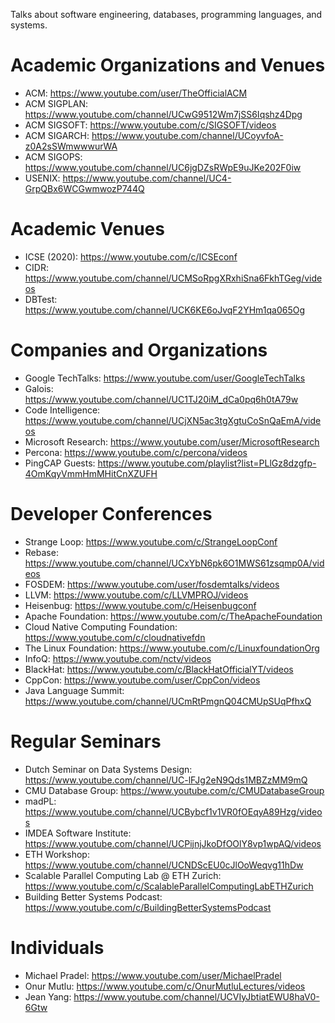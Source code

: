 Talks about software engineering, databases, programming languages, and systems.

# Academic Organizations and Venues
* ACM: https://www.youtube.com/user/TheOfficialACM
* ACM SIGPLAN: https://www.youtube.com/channel/UCwG9512Wm7jSS6Iqshz4Dpg
* ACM SIGSOFT: https://www.youtube.com/c/SIGSOFT/videos
* ACM SIGARCH: https://www.youtube.com/channel/UCoyvfoA-z0A2sSWmwwwurWA
* ACM SIGOPS: https://www.youtube.com/channel/UC6jgDZsRWpE9uJKe202F0iw 
* USENIX: https://www.youtube.com/channel/UC4-GrpQBx6WCGwmwozP744Q

# Academic Venues
* ICSE (2020): https://www.youtube.com/c/ICSEconf
* CIDR: https://www.youtube.com/channel/UCMSoRpgXRxhiSna6FkhTGeg/videos 
* DBTest: https://www.youtube.com/channel/UCK6KE6oJvqF2YHm1qa065Og

# Companies and Organizations
* Google TechTalks: https://www.youtube.com/user/GoogleTechTalks
* Galois: https://www.youtube.com/channel/UC1TJ20iM_dCa0pq6h0tA79w
* Code Intelligence: https://www.youtube.com/channel/UCjXN5ac3tgXgtuCoSnQaEmA/videos 
* Microsoft Research: https://www.youtube.com/user/MicrosoftResearch
* Percona: https://www.youtube.com/c/percona/videos
* PingCAP Guests: https://www.youtube.com/playlist?list=PLlGz8dzgfp-4OmKqyVmmHmMHitCnXZUFH

# Developer Conferences
* Strange Loop: https://www.youtube.com/c/StrangeLoopConf
* Rebase: https://www.youtube.com/channel/UCxYbN6pk6O1MWS61zsqmp0A/videos 
* FOSDEM: https://www.youtube.com/user/fosdemtalks/videos
* LLVM: https://www.youtube.com/c/LLVMPROJ/videos 
* Heisenbug: https://www.youtube.com/c/Heisenbugconf
* Apache Foundation: https://www.youtube.com/c/TheApacheFoundation
* Cloud Native Computing Foundation: https://www.youtube.com/c/cloudnativefdn
* The Linux Foundation: https://www.youtube.com/c/LinuxfoundationOrg
* InfoQ: https://www.youtube.com/nctv/videos
* BlackHat: https://www.youtube.com/c/BlackHatOfficialYT/videos
* CppCon: https://www.youtube.com/user/CppCon/videos
* Java Language Summit: https://www.youtube.com/channel/UCmRtPmgnQ04CMUpSUqPfhxQ

# Regular Seminars
* Dutch Seminar on Data Systems Design: https://www.youtube.com/channel/UC-lFJg2eN9Qds1MBZzMM9mQ 
* CMU Database Group: https://www.youtube.com/c/CMUDatabaseGroup
* madPL: https://www.youtube.com/channel/UCBybcf1v1VR0fOEqyA89Hzg/videos
* IMDEA Software Institute: https://www.youtube.com/channel/UCPijnjJkoDfOOlY8vp1wpAQ/videos
* ETH Workshop: https://www.youtube.com/channel/UCNDScEU0cJlOoWeqvg11hDw
* Scalable Parallel Computing Lab @ ETH Zurich: https://www.youtube.com/c/ScalableParallelComputingLabETHZurich
* Building Better Systems Podcast: https://www.youtube.com/c/BuildingBetterSystemsPodcast

# Individuals
* Michael Pradel: https://www.youtube.com/user/MichaelPradel
* Onur Mutlu: https://www.youtube.com/c/OnurMutluLectures/videos
* Jean Yang: https://www.youtube.com/channel/UCVIyJbtiatEWU8haV0-6Gtw
